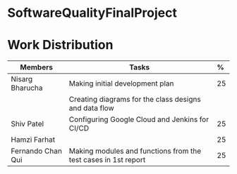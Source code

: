 # SoftwareQualityFinalProject

# Work Distribution

| Members            | Tasks                                              | % |
|--------------------|---------------------------------------------------|:--|
| Nisarg Bharucha    | Making initial development plan                    | 25 |
|                    | Creating diagrams for the class designs and data flow | |
| Shiv Patel         | Configuring Google Cloud and Jenkins for CI/CD      | 25 |
| Hamzi Farhat       |                                                    | 25 |
| Fernando Chan Qui  | Making modules and functions from the test cases in 1st report | 25 |


